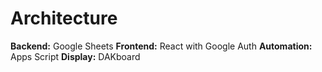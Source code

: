 # Architecture

**Backend:** Google Sheets
**Frontend:** React with Google Auth
**Automation:** Apps Script
**Display:** DAKboard